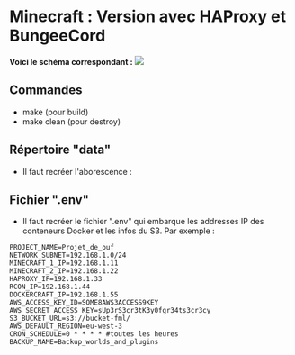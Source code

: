 # Minecraft : Version avec HAProxy et BungeeCord
**Voici le schéma correspondant :**
![](images/HAProxy-BungeeCord.png|width=100)

## Commandes
- make (pour build)
- make clean (pour destroy)

## Répertoire "data"
- Il faut recréer l'aborescence :

## Fichier ".env"
- Il faut recréer le fichier ".env" qui embarque les addresses IP des conteneurs Docker et les infos du S3. Par exemple :
```
PROJECT_NAME=Projet_de_ouf
NETWORK_SUBNET=192.168.1.0/24
MINECRAFT_1_IP=192.168.1.11
MINECRAFT_2_IP=192.168.1.22
HAPROXY_IP=192.168.1.33
RCON_IP=192.168.1.44
DOCKERCRAFT_IP=192.168.1.55
AWS_ACCESS_KEY_ID=SOME8AWS3ACCESS9KEY
AWS_SECRET_ACCESS_KEY=sUp3rS3cr3tK3y0fgr34ts3cr3cy
S3_BUCKET_URL=s3://bucket-fml/
AWS_DEFAULT_REGION=eu-west-3
CRON_SCHEDULE=0 * * * * #toutes les heures
BACKUP_NAME=Backup_worlds_and_plugins
```
